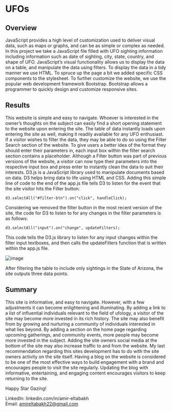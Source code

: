 # UFOs

## Overview
JavaScript provides a high level of customization used to deliver visual data, such as maps or graphs, and can be as simple or complex as needed. In this project we take a JavaScript file filled with UFO sighting information including information such as date of sighting, city, state, country, and shape of UFO. JavaScript’s visual functionality allows us to display the data on a table, and manipulate the data using filters. To display the data in a tidy manner we use HTML. To spruce up the page a bit we added specific CSS components to the stylesheet. To further customize the website, we use the popular web development framework Bootstrap. Bootstrap allows a programmer to quickly design and customize responsive sites.

## Results
This website is simple and easy to navigate. Whoever is interested in the owner’s thoughts on the subject can easily find a short opening statement to the website upon entering the site. The table of data instantly loads upon entering the site as well, making it readily available for any UFO enthusiast. If a visitor wishes to filter the data, they may be able to do so using the Filter Search section of the website. To give users a better idea of the format they should enter their parameters in, each input box within the filter search section contains a placeholder.
Although a Filter button was part of previous versions of the website, a visitor can now type their parameters into the respective input box and press enter to instantly clean the data to suit their interests. D3.js is a JavaScript library used to manipulate documents based on data. D3 helps bring data to life using HTML and CSS. Adding this simple line of code to the end of the app.js file tells D3 to listen for the event that the site visitor hits the Filter button:
```
d3.selectAll("#filter-btn").on("click", handleClick);
```
Considering we removed the filter button in the most recent version of the site, the code for D3 to listen to for any changes in the filter parameters is as follows:
```
d3.selectAll("input").on("change", updateFilters);
```

This code tells the D3.js library to listen for any input changes within the filter input textboxes, and then calls the updateFilters function that is written within the app.js file.

![image](https://user-images.githubusercontent.com/68082808/95022095-087e4300-0643-11eb-8adc-5e3776f68109.png)
 
After filtering the table to include only sightings in the State of Arizona, the site outputs three data points. 

## Summary

This site is informative, and easy to navigate. However, with a few adjustments it can become enlightening and illuminating. By adding a link to a list of influential individuals relevant to the field of ufology, a visitor of the site may become more invested in its rich history. The site may also benefit from by growing and nurturing a community of individuals interested in what lies beyond. By adding a section on the home page regarding upcoming gatherings, and community events, more people may become more invested in the subject. Adding the site owners social media at the bottom of the site may also increase traffic to and from the website. My last recommendation regarding this sites development has to do with the site owners activity on the site itself. Having a blog on the website is considered to be one of the most effective ways to build engagement with a brand and encourages people to visit the site regularly. Updating the blog with informative, entertaining, and engaging content encourages visitors to keep returning to the site.

Happy Star Gazing!

LinkedIn: linkedin.com/in/amir-eltabakh <br />
Email: amireltabakh22@gmail.com
